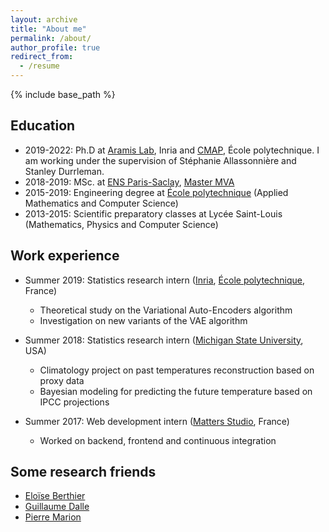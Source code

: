```yaml
---
layout: archive
title: "About me"
permalink: /about/
author_profile: true
redirect_from:
  - /resume
---
```


{% include base_path %}

## Education
* 2019-2022: Ph.D at [Aramis Lab](https://www.aramislab.fr/), Inria and [CMAP](https://portail.polytechnique.edu/cmap/fr/), École polytechnique. I am working under the supervision of Stéphanie Allassonnière and Stanley Durrleman.
* 2018-2019: MSc. at [ENS Paris-Saclay](https://ens-paris-saclay.fr/en), [Master MVA](https://www.master-mva.com/)
* 2015-2019: Engineering degree at [École polytechnique](polytechnique.edu/en) (Applied Mathematics and Computer Science)
* 2013-2015: Scientific preparatory classes at Lycée Saint-Louis (Mathematics, Physics and Computer Science)

## Work experience
* Summer 2019: Statistics research intern ([Inria](inria.fr), [École polytechnique](polytechnique.edu), France)
  * Theoretical study on the Variational Auto-Encoders algorithm
  * Investigation on new variants of the VAE algorithm

* Summer 2018: Statistics research intern ([Michigan State University](msu.edu), USA)
  * Climatology project on past temperatures reconstruction based on proxy data
  * Bayesian modeling for predicting the future temperature based on IPCC projections

* Summer 2017: Web development intern ([Matters Studio](https://matters.tech/), France)
  * Worked on backend, frontend and continuous integration

## Some research friends

* [Eloïse Berthier](https://www.di.ens.fr/eloise.berthier/index.html)
* [Guillaume Dalle](https://gdalle.github.io)
* [Pierre Marion](https://pierremarion23.github.io)


<!-- Publications
======
  <ul>{% for post in site.publications %}
    {% include archive-single-cv.html %}
  {% endfor %}</ul>
  
Talks
======
  <ul>{% for post in site.talks %}
    {% include archive-single-talk-cv.html %}
  {% endfor %}</ul>
  
Teaching
======
  <ul>{% for post in site.teaching %}
    {% include archive-single-cv.html %}
  {% endfor %}</ul>
  
Service and leadership
======
* Currently signed in to 43 different slack teams -->
